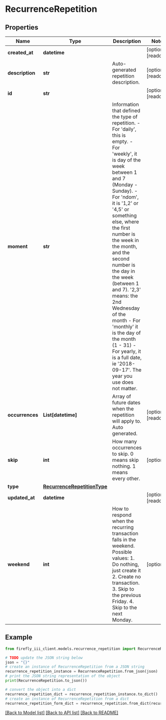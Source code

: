 # RecurrenceRepetition


## Properties

Name | Type | Description | Notes
------------ | ------------- | ------------- | -------------
**created_at** | **datetime** |  | [optional] [readonly] 
**description** | **str** | Auto-generated repetition description. | [optional] [readonly] 
**id** | **str** |  | [optional] [readonly] 
**moment** | **str** | Information that defined the type of repetition. - For &#39;daily&#39;, this is empty. - For &#39;weekly&#39;, it is day of the week between 1 and 7 (Monday - Sunday). - For &#39;ndom&#39;, it is &#39;1,2&#39; or &#39;4,5&#39; or something else, where the first number is the week in the month, and the second number is the day in the week (between 1 and 7). &#39;2,3&#39; means: the 2nd Wednesday of the month - For &#39;monthly&#39; it is the day of the month (1 - 31) - For yearly, it is a full date, ie &#39;2018-09-17&#39;. The year you use does not matter.  | 
**occurrences** | **List[datetime]** | Array of future dates when the repetition will apply to. Auto generated. | [optional] [readonly] 
**skip** | **int** | How many occurrences to skip. 0 means skip nothing. 1 means every other. | [optional] 
**type** | [**RecurrenceRepetitionType**](RecurrenceRepetitionType.md) |  | 
**updated_at** | **datetime** |  | [optional] [readonly] 
**weekend** | **int** | How to respond when the recurring transaction falls in the weekend. Possible values: 1. Do nothing, just create it 2. Create no transaction. 3. Skip to the previous Friday. 4. Skip to the next Monday.  | [optional] 

## Example

```python
from firefly_iii_client.models.recurrence_repetition import RecurrenceRepetition

# TODO update the JSON string below
json = "{}"
# create an instance of RecurrenceRepetition from a JSON string
recurrence_repetition_instance = RecurrenceRepetition.from_json(json)
# print the JSON string representation of the object
print(RecurrenceRepetition.to_json())

# convert the object into a dict
recurrence_repetition_dict = recurrence_repetition_instance.to_dict()
# create an instance of RecurrenceRepetition from a dict
recurrence_repetition_form_dict = recurrence_repetition.from_dict(recurrence_repetition_dict)
```
[[Back to Model list]](../README.md#documentation-for-models) [[Back to API list]](../README.md#documentation-for-api-endpoints) [[Back to README]](../README.md)


